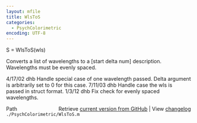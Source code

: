 ```yaml
---
layout: mfile
title: WlsToS
categories:
  - PsychColorimetric
encoding: UTF-8
---
```


S = WlsToS\(wls\)

Converts a list of wavelengths to a \[start delta num\]
description.  Wavelengths must be evenly spaced.

4/17/02  dhb  Handle special case of one wavelength passed.
              Delta argument is arbitrarily set to 0 for this case.
7/11/03  dhb  Handle case the wls is passed in struct format.
1/3/12   dhb  Fix check for evenly spaced wavelengths.


<div class="code_header" style="text-align:right;">
  <span style="float:left;">Path&nbsp;&nbsp;</span> <span class="counter">Retrieve <a href=
  "https://raw.github.com/Psychtoolbox-3/Psychtoolbox-3/beta/./PsychColorimetric/WlsToS.m">current version from GitHub</a> | View <a href=
  "https://github.com/Psychtoolbox-3/Psychtoolbox-3/commits/beta/./PsychColorimetric/WlsToS.m">changelog</a></span>
</div>
<div class="code">
  <code>./PsychColorimetric/WlsToS.m</code>
</div>
